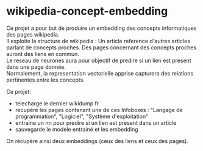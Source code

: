# wikipedia-concept-embedding

Ce projet a pour but de produire un embedding des concepts informatiques des pages wikipedia.  
Il exploite la structure de wikipedia : Un article reference d'autres articles parlant de concepts proches. Des pages concernant des concepts proches auront des liens en commun.  
Le reseau de neurones aura pour objectif de predire si un lien est present dans une page donnée.  
Normalement, la representation vectorielle apprise capturera des relations pertinentes entre les concepts.  

Ce projet:
- telecharge le dernier wikidump fr
- recupère les pages contenant une de ces Infoboxes : "Langage de programmation", "Logiciel", "Système d'exploitation"
- entraine un nn pour predire si un lien est present dans un article
- sauvegarde le modele entrainé et les embedding

On récupère ainsi deux embeddings (ceux des liens et ceux des pages).
